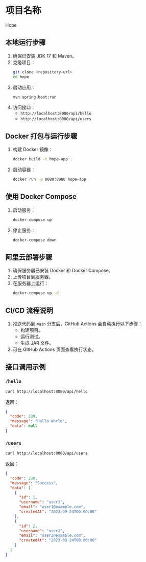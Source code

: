 # 项目名称
Hope

## 本地运行步骤
1. 确保已安装 JDK 17 和 Maven。
2. 克隆项目：
   ```bash
   git clone <repository-url>
   cd hope
   ```
3. 启动应用：
   ```bash
   mvn spring-boot:run
   ```
4. 访问接口：
   - `http://localhost:8080/api/hello`
   - `http://localhost:8080/api/users`

## Docker 打包与运行步骤
1. 构建 Docker 镜像：
   ```bash
   docker build -t hope-app .
   ```
2. 启动容器：
   ```bash
   docker run -p 8080:8080 hope-app
   ```

## 使用 Docker Compose
1. 启动服务：
   ```bash
   docker-compose up
   ```
2. 停止服务：
   ```bash
   docker-compose down
   ```

## 阿里云部署步骤
1. 确保服务器已安装 Docker 和 Docker Compose。
2. 上传项目到服务器。
3. 在服务器上运行：
   ```bash
   docker-compose up -d
   ```

## CI/CD 流程说明
1. 推送代码到 `main` 分支后，GitHub Actions 会自动执行以下步骤：
   - 构建项目。
   - 运行测试。
   - 生成 JAR 文件。
2. 可在 GitHub Actions 页面查看执行状态。

## 接口调用示例
### `/hello`
```bash
curl http://localhost:8080/api/hello
```
返回：
```json
{
  "code": 200,
  "message": "Hello World",
  "data": null
}
```

### `/users`
```bash
curl http://localhost:8080/api/users
```
返回：
```json
{
  "code": 200,
  "message": "Success",
  "data": [
    {
      "id": 1,
      "username": "user1",
      "email": "user1@example.com",
      "createdAt": "2023-09-24T00:00:00"
    },
    {
      "id": 2,
      "username": "user2",
      "email": "user2@example.com",
      "createdAt": "2023-09-24T00:00:00"
    }
  ]
}
```